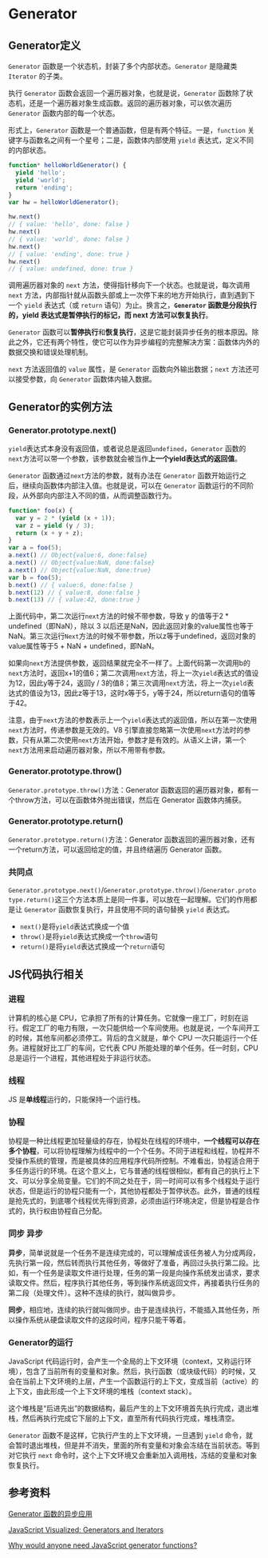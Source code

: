 # Generator

## Generator定义

`Generator` 函数是一个状态机，封装了多个内部状态。`Generator` 是隐藏类 `Iterator` 的子类。

执行 `Generator` 函数会返回一个遍历器对象，也就是说，`Generator` 函数除了状态机，还是一个遍历器对象生成函数。返回的遍历器对象，可以依次遍历 `Generator` 函数内部的每一个状态。

形式上，`Generator` 函数是一个普通函数，但是有两个特征。一是，`function` 关键字与函数名之间有一个星号；二是，函数体内部使用 `yield` 表达式，定义不同的内部状态。

```js
function* helloWorldGenerator() {
  yield 'hello';
  yield 'world';
  return 'ending';
}
var hw = helloWorldGenerator();

hw.next()
// { value: 'hello', done: false }
hw.next()
// { value: 'world', done: false }
hw.next()
// { value: 'ending', done: true }
hw.next()
// { value: undefined, done: true }
```

调用遍历器对象的 `next` 方法，使得指针移向下一个状态。也就是说，每次调用 `next` 方法，内部指针就从函数头部或上一次停下来的地方开始执行，直到遇到下一个 `yield` 表达式（或 `return` 语句）为止。换言之，**`Generator` 函数是分段执行的，yield 表达式是暂停执行的标记，而 next 方法可以恢复执行**。

`Generator` 函数可以**暂停执行**和**恢复执行**，这是它能封装异步任务的根本原因。除此之外，它还有两个特性，使它可以作为异步编程的完整解决方案：函数体内外的数据交换和错误处理机制。

`next` 方法返回值的 `value` 属性，是 `Generator` 函数向外输出数据；`next` 方法还可以接受参数，向 `Generator` 函数体内输入数据。

## Generator的实例方法

### Generator.prototype.next()

`yield`表达式本身没有返回值，或者说总是返回`undefined`，`Generator` 函数的`next`方法可以带一个参数，该参数就会被当作**上一个yield表达式的返回值**。

`Generator` 函数通过`next`方法的参数，就有办法在 `Generator` 函数开始运行之后，继续向函数体内部注入值。也就是说，可以在 `Generator` 函数运行的不同阶段，从外部向内部注入不同的值，从而调整函数行为。

```js
function* foo(x) {
  var y = 2 * (yield (x + 1));
  var z = yield (y / 3);
  return (x + y + z);
}
var a = foo(5);
a.next() // Object{value:6, done:false}
a.next() // Object{value:NaN, done:false}
a.next() // Object{value:NaN, done:true}
var b = foo(5);
b.next() // { value:6, done:false }
b.next(12) // { value:8, done:false }
b.next(13) // { value:42, done:true }
```

上面代码中，第二次运行`next`方法的时候不带参数，导致 y 的值等于2 * undefined（即NaN），除以 3 以后还是NaN，因此返回对象的value属性也等于NaN。第三次运行`Next`方法的时候不带参数，所以z等于undefined，返回对象的value属性等于5 + NaN + undefined，即NaN。

如果向`next`方法提供参数，返回结果就完全不一样了。上面代码第一次调用b的`next`方法时，返回x+1的值6；第二次调用`next`方法，将上一次`yield`表达式的值设为12，因此y等于24，返回y / 3的值8；第三次调用`next`方法，将上一次`yield`表达式的值设为13，因此z等于13，这时x等于5，y等于24，所以return语句的值等于42。

注意，由于`next`方法的参数表示上一个`yield`表达式的返回值，所以在第一次使用`next`方法时，传递参数是无效的。V8 引擎直接忽略第一次使用`next`方法时的参数，只有从第二次使用`next`方法开始，参数才是有效的。从语义上讲，第一个`next`方法用来启动遍历器对象，所以不用带有参数。

### Generator.prototype.throw()

`Generator.prototype.throw()`方法：Generator 函数返回的遍历器对象，都有一个throw方法，可以在函数体外抛出错误，然后在 Generator 函数体内捕获。

### Generator.prototype.return()

`Generator.prototype.return()`方法：Generator 函数返回的遍历器对象，还有一个return方法，可以返回给定的值，并且终结遍历 Generator 函数。

### 共同点

`Generator.prototype.next()`/`Generator.prototype.throw()`/`Generator.prototype.return()`这三个方法本质上是同一件事，可以放在一起理解。它们的作用都是让 `Generator` 函数恢复执行，并且使用不同的语句替换 `yield` 表达式。

- `next()`是将`yield`表达式换成一个值
- `throw()`是将`yield`表达式换成一个`throw`语句
- `return()`是将`yield`表达式换成一个`return`语句

## JS代码执行相关

### 进程

计算机的核心是 CPU，它承担了所有的计算任务。它就像一座工厂，时刻在运行。假定工厂的电力有限，一次只能供给一个车间使用。也就是说，一个车间开工的时候，其他车间都必须停工。背后的含义就是，单个 CPU 一次只能运行一个任务。进程就好比工厂的车间，它代表 CPU 所能处理的单个任务。任一时刻，CPU 总是运行一个进程，其他进程处于非运行状态。

### 线程

JS 是**单线程**运行的，只能保持一个运行栈。

### 协程

协程是一种比线程更加轻量级的存在，协程处在线程的环境中，**一个线程可以存在多个协程**，可以将协程理解为线程中的一个个任务。不同于进程和线程，协程并不受操作系统的管理，而是被具体的应用程序代码所控制。不难看出，协程适合用于多任务运行的环境。在这个意义上，它与普通的线程很相似，都有自己的执行上下文、可以分享全局变量。它们的不同之处在于，同一时间可以有多个线程处于运行状态，但是运行的协程只能有一个，其他协程都处于暂停状态。此外，普通的线程是抢先式的，到底哪个线程优先得到资源，必须由运行环境决定，但是协程是合作式的，执行权由协程自己分配。

### 同步 异步

**异步**，简单说就是一个任务不是连续完成的，可以理解成该任务被人为分成两段，先执行第一段，然后转而执行其他任务，等做好了准备，再回过头执行第二段。比如，有一个任务是读取文件进行处理，任务的第一段是向操作系统发出请求，要求读取文件。然后，程序执行其他任务，等到操作系统返回文件，再接着执行任务的第二段（处理文件）。这种不连续的执行，就叫做异步。

**同步**，相应地，连续的执行就叫做同步。由于是连续执行，不能插入其他任务，所以操作系统从硬盘读取文件的这段时间，程序只能干等着。

### Generator的运行

JavaScript 代码运行时，会产生一个全局的上下文环境（context，又称运行环境），包含了当前所有的变量和对象。然后，执行函数（或块级代码）的时候，又会在当前上下文环境的上层，产生一个函数运行的上下文，变成当前（active）的上下文，由此形成一个上下文环境的堆栈（context stack）。

这个堆栈是“后进先出”的数据结构，最后产生的上下文环境首先执行完成，退出堆栈，然后再执行完成它下层的上下文，直至所有代码执行完成，堆栈清空。

`Generator` 函数不是这样，它执行产生的上下文环境，一旦遇到 `yield` 命令，就会暂时退出堆栈，但是并不消失，里面的所有变量和对象会冻结在当前状态。等到对它执行 `next` 命令时，这个上下文环境又会重新加入调用栈，冻结的变量和对象恢复执行。

## 参考资料

[Generator 函数的异步应用](https://es6.ruanyifeng.com/?search=map%28parseInt%29&x=0&y=0#docs/generator-async#%E5%9F%BA%E6%9C%AC%E6%A6%82%E5%BF%B5)

[JavaScript Visualized: Generators and Iterators](https://dev.to/lydiahallie/javascript-visualized-generators-and-iterators-e36)

[Why would anyone need JavaScript generator functions?](https://jrsinclair.com/articles/2022/why-would-anyone-need-javascript-generator-functions/)
